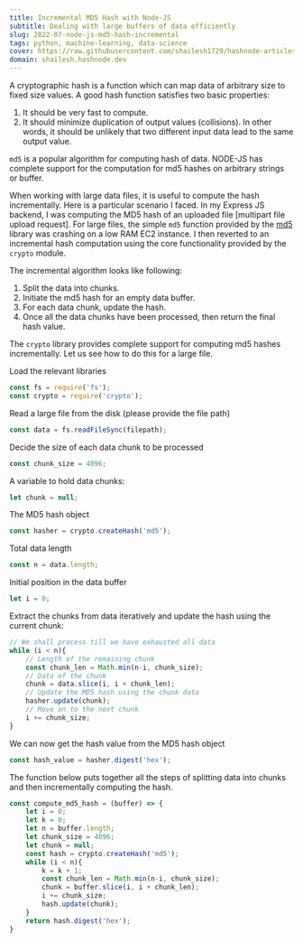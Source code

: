 ```yaml
---
title: Incremental MD5 Hash with Node-JS
subtitle: Dealing with large buffers of data efficiently 
slug: 2022-07-node-js-md5-hash-incremental
tags: python, machine-learning, data-science
cover: https://raw.githubusercontent.com/shailesh1729/hashnode-articles/main/2022/07/images/md5-hash.png
domain: shailesh.hashnode.dev
---
```


A cryptographic hash is a function which can map data of arbitrary size
to fixed size values. 
A good hash function satisfies two basic properties:

1. It should be very fast to compute. 
1. It should minimize duplication of output values (collisions).
   In other words, it should be unlikely that two different
   input data lead to the same output value.

`md5` is a popular algorithm for computing hash of data.
NODE-JS has complete support for the computation for md5 hashes
on arbitrary strings or buffer. 

When working with large data files, it is useful
to compute the hash incrementally.
Here is a particular scenario I faced.
In my Express JS backend, I was computing the MD5
hash of an uploaded file [multipart file upload request].
For large files, the simple `md5` function provided
by the [md5](https://github.com/pvorb/node-md5)
library was crashing on a low RAM EC2 instance.
I then reverted to an incremental hash computation
using the core functionality provided by the
`crypto` module.

The incremental algorithm looks like following:

1. Split the data into chunks.
1. Initiate the md5 hash for an empty data buffer.
1. For each data chunk, update the hash.
1. Once all the data chunks have been processed, then return the final hash value.


The `crypto` library provides complete support for computing md5 hashes
incrementally. Let us see how to do this for a large file.


Load the relevant libraries
```javascript
const fs = require('fs');
const crypto = require('crypto');
```

Read a large file from the disk (please provide the file path)
```javascript
const data = fs.readFileSync(filepath);
```

Decide the size of each data chunk to be processed

```javascript
const chunk_size = 4096;
```

A variable to hold data chunks:
```javascript
let chunk = null;
```

The MD5 hash object
```javascript
const hasher = crypto.createHash('md5');
```

Total data length
```javascript
const n = data.length;
```

Initial position in the data buffer
```javascript
let i = 0; 
```

Extract the chunks from data iteratively
and update the hash using the current chunk:
```javascript
// We shall process till we have exhausted all data
while (i < n){
    // Length of the remaining chunk
    const chunk_len = Math.min(n-i, chunk_size);
    // Data of the chunk
    chunk = data.slice(i, i + chunk_len);
    // Update the MD5 hash using the chunk data
    hasher.update(chunk);
    // Move on to the next chunk
    i += chunk_size;
}
```

We can now get the hash value from the MD5 hash object

```javascript
const hash_value = hasher.digest('hex');
```


The function below puts together all the
steps of splitting data into chunks and
then incrementally computing the hash.


```javascript
const compute_md5_hash = (buffer) => {
    let i = 0;
    let k = 0;
    let n = buffer.length;
    let chunk_size = 4096;
    let chunk = null;
    const hash = crypto.createHash('md5');
    while (i < n){
        k = k + 1;
        const chunk_len = Math.min(n-i, chunk_size);
        chunk = buffer.slice(i, i + chunk_len);
        i += chunk_size;
        hash.update(chunk);
    }
    return hash.digest('hex');
}
```
